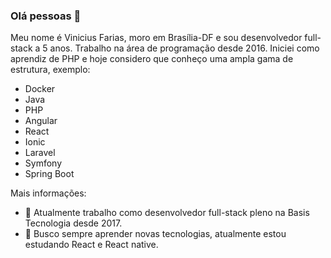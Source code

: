 ### Olá pessoas 👋

Meu nome é Vinicius Farias, moro em Brasília-DF e sou desenvolvedor full-stack a 5 anos. Trabalho na área de programação desde 2016. Iniciei como aprendiz de PHP e hoje considero que conheço uma ampla gama de estrutura, exemplo:

- Docker
- Java
- PHP
- Angular
- React
- Ionic
- Laravel
- Symfony
- Spring Boot

Mais informações:

- 🔭 Atualmente trabalho como desenvolvedor full-stack pleno na Basis Tecnologia desde 2017.
- 🌱 Busco sempre aprender novas tecnologias, atualmente estou estudando React e React native.


<!--
- ⚡ Fato engraçado: 
